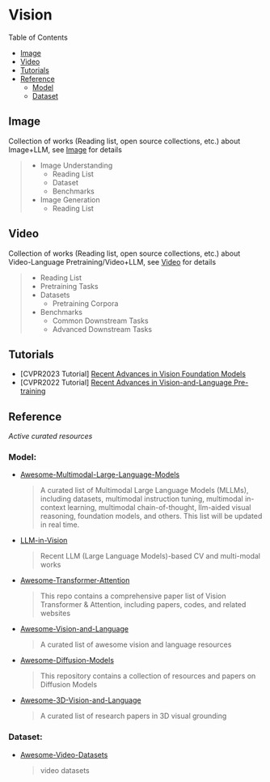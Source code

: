 # Vision

Table of Contents

- [Image](#image)
- [Video](#video)
- [Tutorials](#tutorials)
- [Reference](#reference)
  - [Model](#model)
  - [Dataset](#dataset)

## Image

Collection of works (Reading list, open source collections, etc.) about Image+LLM, see [Image](Image.md) for details

> - Image Understanding
>   - Reading List
>   - Dataset
>   - Benchmarks
> - Image Generation
>   - Reading List

## Video

Collection of works (Reading list, open source collections, etc.) about Video-Language Pretraining/Video+LLM, see [Video](Video.md) for details

> - Reading List
> - Pretraining Tasks
> - Datasets
>   - Pretraining Corpora
> - Benchmarks
>   - Common Downstream Tasks
>   - Advanced Downstream Tasks

## Tutorials

- [CVPR2023 Tutorial] [Recent Advances in Vision Foundation Models](https://vlp-tutorial.github.io/)
- [CVPR2022 Tutorial] [Recent Advances in Vision-and-Language Pre-training](https://vlp-tutorial.github.io/)

## Reference

*Active curated resources*

### Model:

- [Awesome-Multimodal-Large-Language-Models](https://github.com/BradyFU/Awesome-Multimodal-Large-Language-Models)

  > A curated list of Multimodal Large Language Models (MLLMs), including datasets, multimodal instruction tuning, multimodal in-context learning, multimodal chain-of-thought, llm-aided visual reasoning, foundation models, and others. This list will be updated in real time.
  >
- [LLM-in-Vision](https://github.com/DirtyHarryLYL/LLM-in-Vision)

  > Recent LLM (Large Language Models)-based CV and multi-modal works
  >
- [Awesome-Transformer-Attention](https://github.com/cmhungsteve/Awesome-Transformer-Attention)

  > This repo contains a comprehensive paper list of Vision Transformer & Attention, including papers, codes, and related websites
  >
- [Awesome-Vision-and-Language](https://github.com/sangminwoo/awesome-vision-and-language)

  > A curated list of awesome vision and language resources
  >
- [Awesome-Diffusion-Models](https://github.com/heejkoo/Awesome-Diffusion-Models)

  > This repository contains a collection of resources and papers on Diffusion Models
  >
- [Awesome-3D-Vision-and-Language](https://github.com/jianghaojun/Awesome-3D-Vision-and-Language)

  > A curated list of research papers in 3D visual grounding
  >

### Dataset:

- [Awesome-Video-Datasets](https://github.com/xiaobai1217/Awesome-Video-Datasets#Video-and-Language)
  > video datasets
  >
